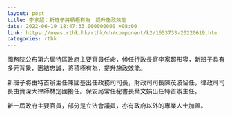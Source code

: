 ```yaml
---
layout: post
title: 李家超：新班子將積極有為　提升施政效能
date: 2022-06-19 18:47:33.000000000 +08:00
link: https://news.rthk.hk/rthk/ch/component/k2/1653733-20220619.htm
categories: rthk
---
```


國務院公布第六屆特區政府主要官員任命，候任行政長官李家超形容，新班子具有多元背景，團結忠誠，將積極有為，提升施政效能。 

新班子將由特首辦主任陳國基出任政務司司長，財政司司長陳茂波留任，律政司司長由資深大律師林定國接任。保安局常任秘書長葉文娟出任特首辦主任。

新一屆政府主要官員，部分是立法會議員，亦有政府以外的專業人士加盟。
